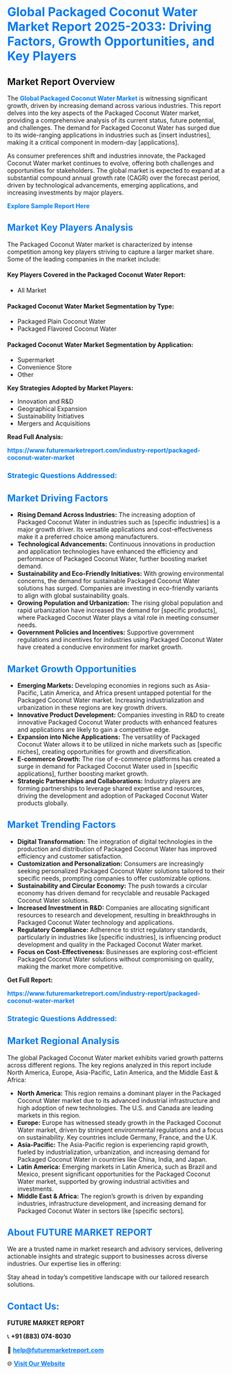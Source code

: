 <h1 style="color: #007BFF;">Global Packaged Coconut Water Market Report 2025-2033: Driving Factors, Growth Opportunities, and Key Players</h1>

<section id="overview">
<h2>Market Report Overview</h2>
<p>The <a href="https://www.futuremarketreport.com/industry-report/packaged-coconut-water-market" style="color: #007BFF; text-decoration: none;"><strong>Global Packaged Coconut Water Market</strong></a> is witnessing significant growth, driven by increasing demand across various industries. This report delves into the key aspects of the Packaged Coconut Water market, providing a comprehensive analysis of its current status, future potential, and challenges. The demand for Packaged Coconut Water has surged due to its wide-ranging applications in industries such as [insert industries], making it a critical component in modern-day [applications].</p>
<p>As consumer preferences shift and industries innovate, the Packaged Coconut Water market continues to evolve, offering both challenges and opportunities for stakeholders. The global market is expected to expand at a substantial compound annual growth rate (CAGR) over the forecast period, driven by technological advancements, emerging applications, and increasing investments by major players.</p>
</section>

<section id="overview">
<p><a href="https://www.futuremarketreport.com/request-sample/reportId=50839" style="color: #007BFF; text-decoration: none;"><strong>Explore Sample Report Here</strong></a></p>
</section>

<section id="key-players">
<h2 style="color: #007BFF;">Market Key Players Analysis</h2>
<p>The Packaged Coconut Water market is characterized by intense competition among key players striving to capture a larger market share. Some of the leading companies in the market include:</p>
<h4>Key Players Covered in the Packaged Coconut Water Report:</h4>
<ul><li>All Market</li></ul>
<h4>Packaged Coconut Water Market Segmentation by Type:</h4>
<ul><li>Packaged Plain Coconut Water</li><li>Packaged Flavored Coconut Water</li></ul>

<h4>Packaged Coconut Water Market Segmentation by Application:</h4>
<ul><li>Supermarket</li><li>Convenience Store</li><li>Other</li></ul>
<p><strong>Key Strategies Adopted by Market Players:</strong></p>
<ul>
<li>Innovation and R&D</li>
<li>Geographical Expansion</li>
<li>Sustainability Initiatives</li>
<li>Mergers and Acquisitions</li>
</ul>
</section>

<section>
<p><strong>Read Full Analysis: </strong></p><a href="https://www.futuremarketreport.com/industry-report/packaged-coconut-water-market" style="color: #007BFF; text-decoration: none;"><strong>https://www.futuremarketreport.com/industry-report/packaged-coconut-water-market</strong></a>
<h3 style="color: #007BFF;">Strategic Questions Addressed:</h3>
</section>

<section id="driving-factors">
<h2 style="color: #007BFF;">Market Driving Factors</h2>
<ul>
<li><strong>Rising Demand Across Industries:</strong> The increasing adoption of Packaged Coconut Water in industries such as [specific industries] is a major growth driver. Its versatile applications and cost-effectiveness make it a preferred choice among manufacturers.</li>
<li><strong>Technological Advancements:</strong> Continuous innovations in production and application technologies have enhanced the efficiency and performance of Packaged Coconut Water, further boosting market demand.</li>
<li><strong>Sustainability and Eco-Friendly Initiatives:</strong> With growing environmental concerns, the demand for sustainable Packaged Coconut Water solutions has surged. Companies are investing in eco-friendly variants to align with global sustainability goals.</li>
<li><strong>Growing Population and Urbanization:</strong> The rising global population and rapid urbanization have increased the demand for [specific products], where Packaged Coconut Water plays a vital role in meeting consumer needs.</li>
<li><strong>Government Policies and Incentives:</strong> Supportive government regulations and incentives for industries using Packaged Coconut Water have created a conducive environment for market growth.</li>
</ul>
</section>

<section id="growth-opportunities">
<h2 style="color: #007BFF;">Market Growth Opportunities</h2>
<ul>
<li><strong>Emerging Markets:</strong> Developing economies in regions such as Asia-Pacific, Latin America, and Africa present untapped potential for the Packaged Coconut Water market. Increasing industrialization and urbanization in these regions are key growth drivers.</li>
<li><strong>Innovative Product Development:</strong> Companies investing in R&D to create innovative Packaged Coconut Water products with enhanced features and applications are likely to gain a competitive edge.</li>
<li><strong>Expansion into Niche Applications:</strong> The versatility of Packaged Coconut Water allows it to be utilized in niche markets such as [specific niches], creating opportunities for growth and diversification.</li>
<li><strong>E-commerce Growth:</strong> The rise of e-commerce platforms has created a surge in demand for Packaged Coconut Water used in [specific applications], further boosting market growth.</li>
<li><strong>Strategic Partnerships and Collaborations:</strong> Industry players are forming partnerships to leverage shared expertise and resources, driving the development and adoption of Packaged Coconut Water products globally.</li>
</ul>
</section>

<section id="trending-factors">
<h2 style="color: #007BFF;">Market Trending Factors</h2>
<ul>
<li><strong>Digital Transformation:</strong> The integration of digital technologies in the production and distribution of Packaged Coconut Water has improved efficiency and customer satisfaction.</li>
<li><strong>Customization and Personalization:</strong> Consumers are increasingly seeking personalized Packaged Coconut Water solutions tailored to their specific needs, prompting companies to offer customizable options.</li>
<li><strong>Sustainability and Circular Economy:</strong> The push towards a circular economy has driven demand for recyclable and reusable Packaged Coconut Water solutions.</li>
<li><strong>Increased Investment in R&D:</strong> Companies are allocating significant resources to research and development, resulting in breakthroughs in Packaged Coconut Water technology and applications.</li>
<li><strong>Regulatory Compliance:</strong> Adherence to strict regulatory standards, particularly in industries like [specific industries], is influencing product development and quality in the Packaged Coconut Water market.</li>
<li><strong>Focus on Cost-Effectiveness:</strong> Businesses are exploring cost-efficient Packaged Coconut Water solutions without compromising on quality, making the market more competitive.</li>
</ul>
</section>

<section>
<p><strong>Get Full Report: </strong></p><a href="https://www.futuremarketreport.com/industry-report/packaged-coconut-water-market" style="color: #007BFF; text-decoration: none;"><strong>https://www.futuremarketreport.com/industry-report/packaged-coconut-water-market</strong></a>
<h3 style="color: #007BFF;">Strategic Questions Addressed:</h3>
</section>


<section id="regional-analysis">
<h2 style="color: #007BFF;">Market Regional Analysis</h2>
<p>The global Packaged Coconut Water market exhibits varied growth patterns across different regions. The key regions analyzed in this report include North America, Europe, Asia-Pacific, Latin America, and the Middle East & Africa:</p>
<ul>
<li><strong>North America:</strong> This region remains a dominant player in the Packaged Coconut Water market due to its advanced industrial infrastructure and high adoption of new technologies. The U.S. and Canada are leading markets in this region.</li>
<li><strong>Europe:</strong> Europe has witnessed steady growth in the Packaged Coconut Water market, driven by stringent environmental regulations and a focus on sustainability. Key countries include Germany, France, and the U.K.</li>
<li><strong>Asia-Pacific:</strong> The Asia-Pacific region is experiencing rapid growth, fueled by industrialization, urbanization, and increasing demand for Packaged Coconut Water in countries like China, India, and Japan.</li>
<li><strong>Latin America:</strong> Emerging markets in Latin America, such as Brazil and Mexico, present significant opportunities for the Packaged Coconut Water market, supported by growing industrial activities and investments.</li>
<li><strong>Middle East & Africa:</strong> The region’s growth is driven by expanding industries, infrastructure development, and increasing demand for Packaged Coconut Water in sectors like [specific sectors].</li>
</ul>
</section>

<footer>
<h2 style="color: #007BFF;">About FUTURE MARKET REPORT</h2>
<p>We are a trusted name in market research and advisory services, delivering actionable insights and strategic support to businesses across diverse industries. Our expertise lies in offering:</p>

<p>Stay ahead in today’s competitive landscape with our tailored research solutions.</p>

<h2 style="color: #007BFF;">Contact Us:</h2>
<p><strong>FUTURE MARKET REPORT</strong></p>
<p>📞 <strong>+91 (883) 074-8030</strong></p>
<p>📧 <strong><a href="mailto:help@futuremarketreport.com" style="color: #007BFF;">help@futuremarketreport.com</a></strong></p>
<p>🌐 <strong><a href="https://www.futuremarketreport.com/" style="color: #007BFF;">Visit Our Website</a></strong></p>
</footer>